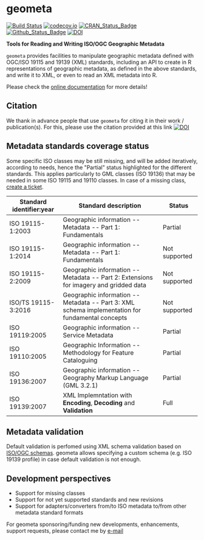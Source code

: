 # geometa

[![Build Status](https://travis-ci.org/eblondel/geometa.svg?branch=master)](https://travis-ci.org/eblondel/geometa)
[![codecov.io](http://codecov.io/github/eblondel/geometa/coverage.svg?branch=master)](http://codecov.io/github/eblondel/geometa?branch=master)
[![CRAN_Status_Badge](http://www.r-pkg.org/badges/version/geometa)](https://cran.r-project.org/package=geometa)
[![Github_Status_Badge](https://img.shields.io/badge/Github-0.3--0-blue.svg)](https://github.com/eblondel/geometa)
[![DOI](https://zenodo.org/badge/DOI/10.5281/zenodo.1184892.svg)](https://doi.org/10.5281/zenodo.1184892)

**Tools for Reading and Writing ISO/OGC Geographic Metadata**

``geometa`` provides facilities to manipulate geographic metadata defined with OGC/ISO 19115 and 19139 (XML) standards, including an API to create in R representations of geographic metadata, as defined in the above standards, and write it to XML, or even to read an XML metadata into R.

Please check the [online documentation](https://github.com/eblondel/geometa/wiki) for more details!

## Citation

We thank in advance people that use ``geometa`` for citing it in their work / publication(s). For this, please use the citation provided at this link [![DOI](https://zenodo.org/badge/DOI/10.5281/zenodo.1184892.svg)](https://doi.org/10.5281/zenodo.1184892)

## Metadata standards coverage status

Some specific ISO classes may be still missing, and will be added iteratively, according to needs, hence the "Partial" status highlighted for the different standards. This applies particularly to GML classes (ISO 19136) that may be needed in some ISO 19115 and 19110 classes. In case of a missing class, [create a ticket](https://github.com/eblondel/geometa/issues/new).

Standard identifier:year|Standard description|Status
------------------------|-------------|------
ISO 19115-1:2003|Geographic information -- Metadata -- Part 1: Fundamentals|Partial
ISO 19115-1:2014|Geographic information -- Metadata -- Part 1: Fundamentals|Not supported
ISO 19115-2:2009|Geographic information -- Metadata -- Part 2: Extensions for imagery and gridded data|Not supported
ISO/TS 19115-3:2016|Geographic information -- Metadata -- Part 3: XML schema implementation for fundamental concepts|Not supported
ISO 19119:2005|Geographic information -- Service Metadata|Partial
ISO 19110:2005|Geographic Information -- Methodology for Feature Cataloguing|Partial
ISO 19136:2007|Geographic information -- Geography Markup Language (GML 3.2.1)|Partial
ISO 19139:2007|XML Implemntation with **Encoding**, **Decoding** and **Validation**|Full

## Metadata validation

Default validation is perfomed using XML schema validation based on [ISO/OGC schemas](http://schemas.opengis.net/iso/19139/20070417/). geometa allows specifying a custom schema (e.g. ISO 19139 profile) in case default validation is not enough.

## Development perspectives

* Support for missing classes
* Support for not yet supported standards and new revisions
* Support for adapters/converters from/to ISO metadata to/from other metadata standard formats

For geometa sponsoring/funding new developments, enhancements, support requests, please contact me by [e-mail](mailto:emmanuel.blondel1@gmail.com)

